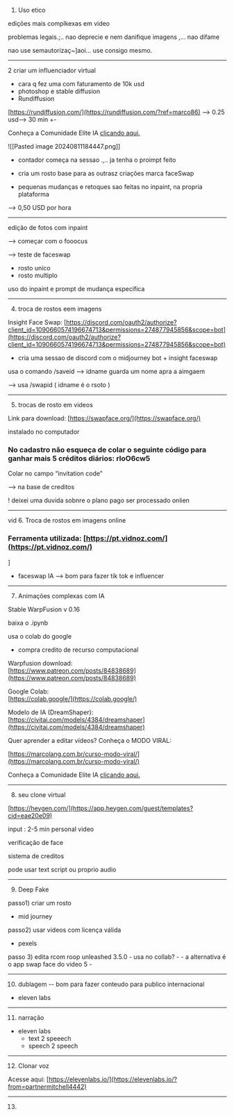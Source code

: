 1. Uso etico


edições mais complkexas em video

problemas legais.;.. nao deprecie e nem danifique imagens ,... nao difame

nao use semautorizaç~]aoi... use consigo mesmo.

---
2 criar um influenciador virtual

- cara q fez uma com faturamento de 10k usd 
- photoshop e stable diffusion
- Rundiffusion

[https://rundiffusion.com/](https://rundiffusion.com/?ref=marco86)
--> 0.25 usd--> 30 min +- 


Conheça a Comunidade Elite IA [clicando aqui.](https://eliteia.org/)

![[Pasted image 20240811184447.png]]

- contador começa na sessao .,.. ja tenha o proimpt feito

- cria um rosto base para as outrasz criações
marca faceSwap

- pequenas mudanças e retoques sao feitas no inpaint, na propria plataforma


--> 0,50 USD por hora

---------

edição de fotos  com inpaint

--> começar com o fooocus

--> teste de faceswap

- rosto unico 
- rosto multiplo

uso do inpaint e prompt de mudança especifica

---

4. troca de rostos eem imagens

Insight Face Swap: [https://discord.com/oauth2/authorize?client_id=1090660574196674713&permissions=274877945856&scope=bot](https://discord.com/oauth2/authorize?client_id=1090660574196674713&permissions=274877945856&scope=bot)

- cria uma sessao de discord com o midjourney bot + insight faceswap

usa o comando /saveid --> idname guarda um nome apra a aimgaem

--> usa /swapid ( idname é o rsoto )

---

5. trocas de rosto em videos

Link para download: [https://swapface.org/](https://swapface.org/)

instalado no computador
### No cadastro não esqueça de colar o seguinte código para ganhar mais 5 créditos diários: **rloO6cw5**

Colar no campo “invitation code”

--> na base de creditos

! deixei uma duvida sobnre o plano pago ser processado onlien

---

vid 6. Troca de rostos em imagens online

### Ferramenta utilizada: [https://pt.vidnoz.com/](https://pt.vidnoz.com/)
]

- faceswap IA
--> bom para fazer tik tok e influencer



---

7. Animações complexas com IA


Stable WarpFusion v 0.16

baixa o .ipynb

usa o colab do google
- compra credito de recurso computacional

Warpfusion download:  
[https://www.patreon.com/posts/84838689](https://www.patreon.com/posts/84838689)

Google Colab:  
[https://colab.google/](https://colab.google/)

Modelo de IA (DreamShaper):  
[https://civitai.com/models/4384/dreamshaper](https://civitai.com/models/4384/dreamshaper)

Quer aprender a editar vídeos? Conheça o MODO VIRAL:

[https://marcolang.com.br/curso-modo-viral/](https://marcolang.com.br/curso-modo-viral/)

Conheça a Comunidade Elite IA [clicando aqui.](https://eliteia.org/)


---
8. seu clone virtual



[https://heygen.com/](https://app.heygen.com/guest/templates?cid=eae20e09)

input : 2-5 min personal video

verificação de face 

sistema de creditos

pode usar text script ou proprio audio

-----------------

9. Deep Fake

passo1) criar um rosto
 - mid journey

passo2) usar videos com licença válida
- pexels

passo 3) edita rcom roop unleashed 3.5.0
	- usa no collab?
		- - a alternativa é o app swap face do video 5 - 

----
10.  dublagem -- bom para fazer conteudo para publico internacional

- eleven labs


-----

11. narração

- eleven labs
	- text 2 speeech
	- speech 2 speech


---

12. Clonar voz

Acesse aqui: [https://elevenlabs.io/](https://elevenlabs.io/?from=partnermitchell4442)


---

13.  

